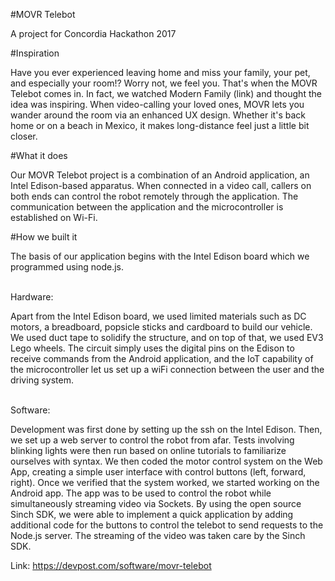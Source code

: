 #MOVR Telebot
<p>A project for Concordia Hackathon 2017</p>

#Inspiration
<p>Have you ever experienced leaving home and miss your family, your pet, and especially your room!? Worry not, we feel you. That's when the MOVR Telebot comes in. In fact, we watched Modern Family (link) and thought the idea was inspiring. When video-calling your loved ones, MOVR lets you wander around the room via an enhanced UX design. Whether it's back home or on a beach in Mexico, it makes long-distance feel just a little bit closer.</p>

#What it does
<p>Our MOVR Telebot project is a combination of an Android application, an Intel Edison-based apparatus. When connected in a video call, callers on both ends can control the robot remotely through the application. The communication between the application and the microcontroller is established on Wi-Fi.</p>

#How we built it
<p>The basis of our application begins with the Intel Edison board which we programmed using node.js.<br><br>

Hardware: <br>

Apart from the Intel Edison board, we used limited materials such as DC motors, a breadboard, popsicle sticks and cardboard to build our vehicle. We used duct tape to solidify the structure, and on top of that, we used EV3 Lego wheels. The circuit simply uses the digital pins on the Edison to receive commands from the Android application, and the IoT capability of the microcontroller let us set up a wiFi connection between the user and the driving system. <br><br>

Software: <br>

Development was first done by setting up the ssh on the Intel Edison.
Then, we set up a web server to control the robot from afar.
Tests involving blinking lights were then run based on online tutorials to familiarize ourselves with syntax.
We then coded the motor control system on the Web App, creating a simple user interface with control buttons (left, forward, right).
Once we verified that the system worked, we started working on the Android app. The app was to be used to control the robot while simultaneously streaming video via Sockets. By using the open source Sinch SDK, we were able to implement a quick application by adding additional code for the buttons to control the telebot to send requests to the Node.js server. The streaming of the video was taken care by the Sinch SDK. </p>

Link: https://devpost.com/software/movr-telebot
